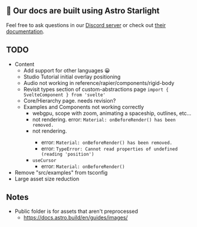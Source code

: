 ## 👀 Our docs are built using Astro Starlight

Feel free to ask questions in our [Discord server](https://discord.gg/EqUBCfCaGm) or check out [their documentation](https://starlight.astro.build/).

## TODO

- Content
  - Add support for other languages 😀
  - Studio Tutorial initial overlay positioning
  - Audio not working in reference/rapier/components/rigid-body
  - Revisit types section of custom-abstractions page `import { SvelteComponent } from 'svelte'`
  - Core/Hierarchy page. needs revision?
  - Examples and Components not working correctly
    - webgpu, scope with zoom, animating a spaceship, outlines, etc...
    - <Text> not rendering. error: `Material: onBeforeRender() has been removed.`
    - <Text3DGeometry> not rendering.
      - error: `Material: onBeforeRender() has been removed.`
      - error: `TypeError: Cannot read properties of undefined (reading 'position')`
    - `useCursor`
      - error: `Material: onBeforeRender()`
- Remove "src/examples" from tsconfig
- Large asset size reduction

## Notes

- Public folder is for assets that aren't preprocessed
  - https://docs.astro.build/en/guides/images/

